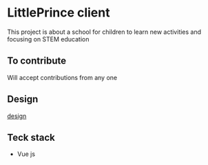 # LittlePrince client

This project is about a school for children to learn new activities and focusing on STEM education

## To contribute

Will accept contributions from any one

## Design

[design](https://www.figma.com/file/5Pho3gVYRlXkyIzC3bfJU4/SP-Project?node-id=0%3A1)

## Teck stack

- Vue js
